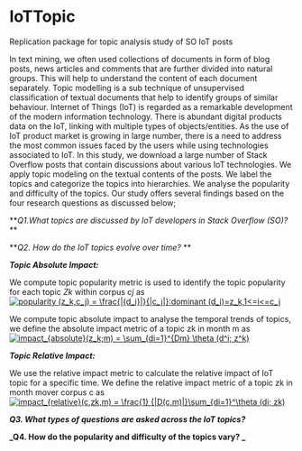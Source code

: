 # IoTTopic
Replication package for topic analysis study of SO IoT posts

In text mining, we often used collections of documents in form of blog posts, news articles and comments that are further divided into natural groups. This will help to understand the content of each document separately. Topic modelling is a sub technique of unsupervised classification of textual documents that help to identify groups of similar behaviour.
Internet of Things (IoT) is regarded as a remarkable development of the modern information technology. There is abundant digital products data on the IoT, linking with multiple types of objects/entities. As the use of IoT product market is growing in large number, there is a need to address the most common issues faced by the users while using technologies associated to IoT. In this study, we download a large number of Stack Overflow posts that contain discussions about various IoT technologies. We apply topic modeling on the textual contents of the posts. We label the topics and categorize the topics into hierarchies. We analyse the popularity and difficulty of the topics. 
Our study offers several findings based on the four research questions as discussed below;

**_Q1.What  topics  are  discussed  by  IoT  developers  in  Stack  Overflow  (SO)?_ **

**_Q2.  How do the IoT topics evolve over time?_ **

**_Topic Absolute Impact:_** 

We compute topic popularity metric is used  to identify the topic popularity for each topic _Zk_ within corpus _cj_ as
<a href="https://www.codecogs.com/eqnedit.php?latex=popularity&space;(z_k,c_j)&space;=&space;\frac{|{d_i}|}{|c_j|}:dominant&space;(d_i)=z_k,1<=i<=c_j" target="_blank"><img src="https://latex.codecogs.com/gif.latex?popularity&space;(z_k,c_j)&space;=&space;\frac{|{d_i}|}{|c_j|}:dominant&space;(d_i)=z_k,1<=i<=c_j" title="popularity (z_k,c_j) = \frac{|{d_i}|}{|c_j|}:dominant (d_i)=z_k,1<=i<=c_j" /></a>

We compute topic absolute impact  to analyse the temporal trends of topics, we define the absolute impact metric of a topic zk in month m as
<a 
href="https://www.codecogs.com/eqnedit.php?latex=impact_{absolute}(z_k;m)&space;=&space;\sum_{di=1}^{Dm}&space;\theta&space;(d^i;&space;z^k)" target="_blank"><img src="https://latex.codecogs.com/gif.latex?impact_{absolute}(z_k;m)&space;=&space;\sum_{di=1}^{Dm}&space;\theta&space;(d^i;&space;z^k)" title="impact_{absolute}(z_k;m) = \sum_{di=1}^{Dm} \theta (d^i; z^k)" /></a>

**_Topic Relative Impact:_**

We  use  the  relative  impact  metric to  calculate  the  relative  impact  of  IoT  topic  for  a  specific  time. We define the relative impact metric of a topic zk in month mover corpus c as
<a href="https://www.codecogs.com/eqnedit.php?latex=impact_{relative}(c,zk,m)&space;=&space;\frac{1}&space;{|D(c,m)|}\sum_{di=1}^\theta&space;(di;&space;zk)" target="_blank"><img src="https://latex.codecogs.com/gif.latex?impact_{relative}(c,zk,m)&space;=&space;\frac{1}&space;{|D(c,m)|}\sum_{di=1}^\theta&space;(di;&space;zk)" title="impact_{relative}(c,zk,m) = \frac{1} {|D(c,m)|}\sum_{di=1}^\theta (di; zk)" /></a>

**_Q3.  What types of questions are asked across the IoT topics?_**


**_Q4.  How do the popularity and difficulty of the topics vary? _**

